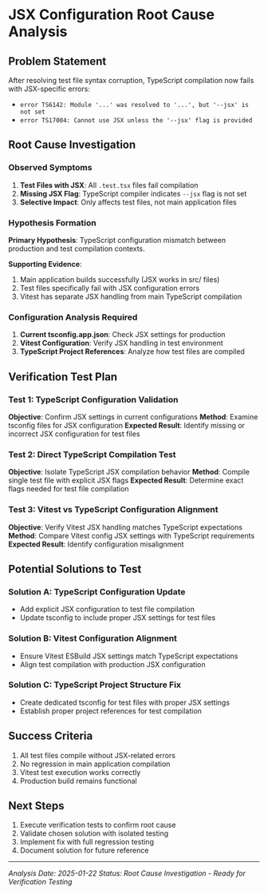 # JSX Configuration Root Cause Analysis

## Problem Statement
After resolving test file syntax corruption, TypeScript compilation now fails with JSX-specific errors:
- `error TS6142: Module '...' was resolved to '...', but '--jsx' is not set`
- `error TS17004: Cannot use JSX unless the '--jsx' flag is provided`

## Root Cause Investigation

### Observed Symptoms
1. **Test Files with JSX**: All `.test.tsx` files fail compilation
2. **Missing JSX Flag**: TypeScript compiler indicates `--jsx` flag is not set
3. **Selective Impact**: Only affects test files, not main application files

### Hypothesis Formation

**Primary Hypothesis**: TypeScript configuration mismatch between production and test compilation contexts.

**Supporting Evidence**:
1. Main application builds successfully (JSX works in src/ files)
2. Test files specifically fail with JSX configuration errors
3. Vitest has separate JSX handling from main TypeScript compilation

### Configuration Analysis Required

1. **Current tsconfig.app.json**: Check JSX settings for production
2. **Vitest Configuration**: Verify JSX handling in test environment  
3. **TypeScript Project References**: Analyze how test files are compiled

## Verification Test Plan

### Test 1: TypeScript Configuration Validation
**Objective**: Confirm JSX settings in current configurations
**Method**: Examine tsconfig files for JSX configuration
**Expected Result**: Identify missing or incorrect JSX configuration for test files

### Test 2: Direct TypeScript Compilation Test
**Objective**: Isolate TypeScript JSX compilation behavior
**Method**: Compile single test file with explicit JSX flags
**Expected Result**: Determine exact flags needed for test file compilation

### Test 3: Vitest vs TypeScript Configuration Alignment
**Objective**: Verify Vitest JSX handling matches TypeScript expectations
**Method**: Compare Vitest config JSX settings with TypeScript requirements
**Expected Result**: Identify configuration misalignment

## Potential Solutions to Test

### Solution A: TypeScript Configuration Update
- Add explicit JSX configuration to test file compilation
- Update tsconfig to include proper JSX settings for test files

### Solution B: Vitest Configuration Alignment  
- Ensure Vitest ESBuild JSX settings match TypeScript expectations
- Align test compilation with production JSX configuration

### Solution C: TypeScript Project Structure Fix
- Create dedicated tsconfig for test files with proper JSX settings
- Establish proper project references for test compilation

## Success Criteria

1. All test files compile without JSX-related errors
2. No regression in main application compilation
3. Vitest test execution works correctly
4. Production build remains functional

## Next Steps

1. Execute verification tests to confirm root cause
2. Validate chosen solution with isolated testing
3. Implement fix with full regression testing
4. Document solution for future reference

---
*Analysis Date: 2025-01-22*
*Status: Root Cause Investigation - Ready for Verification Testing*